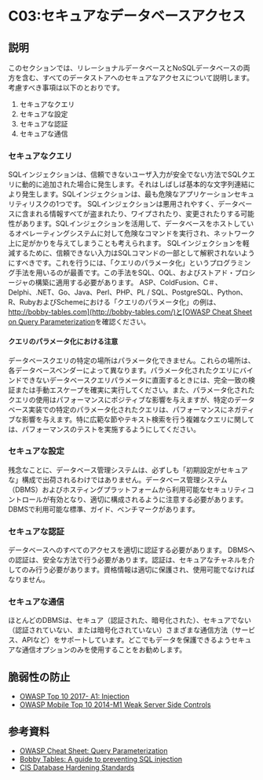 # C03:セキュアなデータベースアクセス
## 説明
このセクションでは、リレーショナルデータベースとNoSQLデータベースの両方を含む、すべてのデータストアへのセキュアなアクセスについて説明します。考慮すべき事項は以下のとおりです。
 1. セキュアなクエリ
 2. セキュアな設定
 3. セキュアな認証
 4. セキュアな通信

### セキュアなクエリ
SQLインジェクションは、信頼できないユーザ入力が安全でない方法でSQLクエリに動的に追加された場合に発生します。それはしばしば基本的な文字列連結により発生します。SQLインジェクションは、最も危険なアプリケーションセキュリティリスクの1つです。 SQLインジェクションは悪用されやすく、データベースに含まれる情報すべてが盗まれたり、ワイプされたり、変更されたりする可能性があります。SQLインジェクションを活用して、データベースをホストしているオペレーティングシステムに対して危険なコマンドを実行され、ネットワーク上に足がかりを与えてしまうことも考えられます。
SQLインジェクションを軽減するために、信頼できない入力はSQLコマンドの一部として解釈されないようにすべきです。これを行うには、「クエリのパラメータ化」というプログラミング手法を用いるのが最善です。この手法をSQL、OQL、およびストアド・プロシージャの構築に適用する必要があります。
ASP、ColdFusion、C＃、Delphi、.NET、Go、Java、Perl、PHP、PL / SQL、PostgreSQL、Python、R、RubyおよびSchemeにおける「クエリのパラメータ化」の例は、[http://bobby-tables.com](http://bobby-tables.com/)と[OWASP Cheat Sheet on Query Parameterization](https://www.owasp.org/index.php/Query_Parameterization_Cheat_Sheet)を確認ください。

#### クエリのパラメータ化における注意
データベースクエリの特定の場所はパラメータ化できません。これらの場所は、各データベースベンダーによって異なります。パラメータ化されたクエリにバインドできないデータベースクエリパラメータに直面するときには、完全一致の検証または手動エスケープを確実に実行してください。また、パラメータ化されたクエリの使用はパフォーマンスにポジティブな影響を与えますが、特定のデータベース実装での特定のパラメータ化されたクエリは、パフォーマンスにネガティブな影響を与えます。特に広範な節やテキスト検索を行う複雑なクエリに関しては、パフォーマンスのテストを実施するようにしてください。

### セキュアな設定
残念なことに、データベース管理システムは、必ずしも「初期設定がセキュアな」構成で出荷されるわけではありません。データベース管理システム（DBMS）およびホスティングプラットフォームから利用可能なセキュリティコントロールが有効となり、適切に構成されるように注意する必要があります。 DBMSで利用可能な標準、ガイド、ベンチマークがあります。

### セキュアな認証
データベースへのすべてのアクセスを適切に認証する必要があります。 DBMSへの認証は、安全な方法で行う必要があります。認証は、セキュアなチャネルを介してのみ行う必要があります。資格情報は適切に保護され、使用可能でなければなりません。

### セキュアな通信
ほとんどのDBMSは、セキュア（認証された、暗号化された）、セキュアでない（認証されていない、または暗号化されていない）さまざまな通信方法（サービス、APIなど）をサポートしています。どこでもデータを保護できるようセキュアな通信オプションのみを使用することをお勧めします。

## 脆弱性の防止
- [OWASP Top 10 2017- A1: Injection](https://www.owasp.org/index.php/Top_10-2017_A1-Injection)
- [OWASP Mobile Top 10 2014-M1 Weak Server Side Controls](https://www.owasp.org/index.php/Mobile_Top_10_2014-M1)

## 参考資料
- [OWASP Cheat Sheet: Query Parameterization](https://www.owasp.org/index.php/Query_Parameterization_Cheat_Sheet)
- [Bobby Tables: A guide to preventing SQL injection](http://bobby-tables.com/)
- [CIS Database Hardening Standards](https://www.cisecurity.org/cis-benchmarks/)
